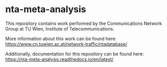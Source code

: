 # nta-meta-analysis

This repository contains work performed by the Communications Network Group at TU Wien, Institute of Telecommunications.

More information about this work can be found here: https://www.cn.tuwien.ac.at/network-traffic/ntadatabase/

Additionally, documentation for this repository can be found here: https://nta-meta-analysis.readthedocs.io/en/latest/
